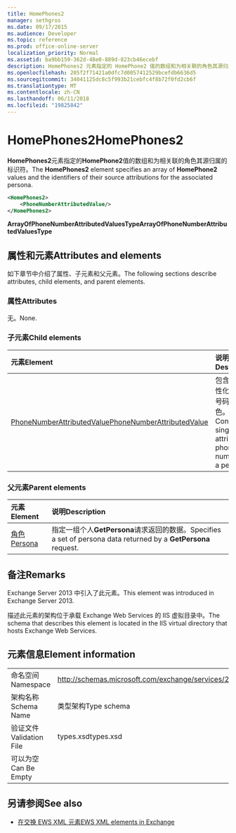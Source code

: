 ```yaml
---
title: HomePhones2
manager: sethgros
ms.date: 09/17/2015
ms.audience: Developer
ms.topic: reference
ms.prod: office-online-server
localization_priority: Normal
ms.assetid: ba9bb159-362d-48e0-889d-823cb46ecebf
description: HomePhones2 元素指定的 HomePhone2 值的数组和为相关联的角色其源归属的标识符。
ms.openlocfilehash: 205f2f71421a0dfc7d0057412529bcefdb6636d5
ms.sourcegitcommit: 34041125dc8c5f993b21cebfc4f8b72f0fd2cb6f
ms.translationtype: MT
ms.contentlocale: zh-CN
ms.lasthandoff: 06/11/2018
ms.locfileid: "19825842"
---
```

# <a name="homephones2"></a><span data-ttu-id="5f51d-103">HomePhones2</span><span class="sxs-lookup"><span data-stu-id="5f51d-103">HomePhones2</span></span>

<span data-ttu-id="5f51d-104">**HomePhones2**元素指定的**HomePhone2**值的数组和为相关联的角色其源归属的标识符。</span><span class="sxs-lookup"><span data-stu-id="5f51d-104">The **HomePhones2** element specifies an array of **HomePhone2** values and the identifiers of their source attributions for the associated persona.</span></span> 
  
```XML
<HomePhones2>
    <PhoneNumberAttributedValue/>
</HomePhones2>
```

 <span data-ttu-id="5f51d-105">**ArrayOfPhoneNumberAttributedValuesType**</span><span class="sxs-lookup"><span data-stu-id="5f51d-105">**ArrayOfPhoneNumberAttributedValuesType**</span></span>
## <a name="attributes-and-elements"></a><span data-ttu-id="5f51d-106">属性和元素</span><span class="sxs-lookup"><span data-stu-id="5f51d-106">Attributes and elements</span></span>

<span data-ttu-id="5f51d-107">如下章节中介绍了属性、子元素和父元素。</span><span class="sxs-lookup"><span data-stu-id="5f51d-107">The following sections describe attributes, child elements, and parent elements.</span></span>
  
### <a name="attributes"></a><span data-ttu-id="5f51d-108">属性</span><span class="sxs-lookup"><span data-stu-id="5f51d-108">Attributes</span></span>

<span data-ttu-id="5f51d-109">无。</span><span class="sxs-lookup"><span data-stu-id="5f51d-109">None.</span></span>
  
### <a name="child-elements"></a><span data-ttu-id="5f51d-110">子元素</span><span class="sxs-lookup"><span data-stu-id="5f51d-110">Child elements</span></span>

|<span data-ttu-id="5f51d-111">**元素**</span><span class="sxs-lookup"><span data-stu-id="5f51d-111">**Element**</span></span>|<span data-ttu-id="5f51d-112">**说明**</span><span class="sxs-lookup"><span data-stu-id="5f51d-112">**Description**</span></span>|
|:-----|:-----|
|[<span data-ttu-id="5f51d-113">PhoneNumberAttributedValue</span><span class="sxs-lookup"><span data-stu-id="5f51d-113">PhoneNumberAttributedValue</span></span>](phonenumberattributedvalue.md) <br/> |<span data-ttu-id="5f51d-114">包含单个属性化的电话号码的角色。</span><span class="sxs-lookup"><span data-stu-id="5f51d-114">Contains a single attributed phone number for a persona.</span></span>  <br/> |
   
### <a name="parent-elements"></a><span data-ttu-id="5f51d-115">父元素</span><span class="sxs-lookup"><span data-stu-id="5f51d-115">Parent elements</span></span>

|<span data-ttu-id="5f51d-116">**元素**</span><span class="sxs-lookup"><span data-stu-id="5f51d-116">**Element**</span></span>|<span data-ttu-id="5f51d-117">**说明**</span><span class="sxs-lookup"><span data-stu-id="5f51d-117">**Description**</span></span>|
|:-----|:-----|
|[<span data-ttu-id="5f51d-118">角色</span><span class="sxs-lookup"><span data-stu-id="5f51d-118">Persona</span></span>](persona.md) <br/> |<span data-ttu-id="5f51d-119">指定一组个人**GetPersona**请求返回的数据。</span><span class="sxs-lookup"><span data-stu-id="5f51d-119">Specifies a set of persona data returned by a **GetPersona** request.</span></span>  <br/> |
   
## <a name="remarks"></a><span data-ttu-id="5f51d-120">备注</span><span class="sxs-lookup"><span data-stu-id="5f51d-120">Remarks</span></span>

<span data-ttu-id="5f51d-121">Exchange Server 2013 中引入了此元素。</span><span class="sxs-lookup"><span data-stu-id="5f51d-121">This element was introduced in Exchange Server 2013.</span></span>
  
<span data-ttu-id="5f51d-122">描述此元素的架构位于承载 Exchange Web Services 的 IIS 虚拟目录中。</span><span class="sxs-lookup"><span data-stu-id="5f51d-122">The schema that describes this element is located in the IIS virtual directory that hosts Exchange Web Services.</span></span>
  
## <a name="element-information"></a><span data-ttu-id="5f51d-123">元素信息</span><span class="sxs-lookup"><span data-stu-id="5f51d-123">Element information</span></span>

|||
|:-----|:-----|
|<span data-ttu-id="5f51d-124">命名空间</span><span class="sxs-lookup"><span data-stu-id="5f51d-124">Namespace</span></span>  <br/> |http://schemas.microsoft.com/exchange/services/2006/types  <br/> |
|<span data-ttu-id="5f51d-125">架构名称</span><span class="sxs-lookup"><span data-stu-id="5f51d-125">Schema Name</span></span>  <br/> |<span data-ttu-id="5f51d-126">类型架构</span><span class="sxs-lookup"><span data-stu-id="5f51d-126">Type schema</span></span>  <br/> |
|<span data-ttu-id="5f51d-127">验证文件</span><span class="sxs-lookup"><span data-stu-id="5f51d-127">Validation File</span></span>  <br/> |<span data-ttu-id="5f51d-128">types.xsd</span><span class="sxs-lookup"><span data-stu-id="5f51d-128">types.xsd</span></span>  <br/> |
|<span data-ttu-id="5f51d-129">可以为空</span><span class="sxs-lookup"><span data-stu-id="5f51d-129">Can Be Empty</span></span>  <br/> ||
   
## <a name="see-also"></a><span data-ttu-id="5f51d-130">另请参阅</span><span class="sxs-lookup"><span data-stu-id="5f51d-130">See also</span></span>



- [<span data-ttu-id="5f51d-131">在交换 EWS XML 元素</span><span class="sxs-lookup"><span data-stu-id="5f51d-131">EWS XML elements in Exchange</span></span>](ews-xml-elements-in-exchange.md)

